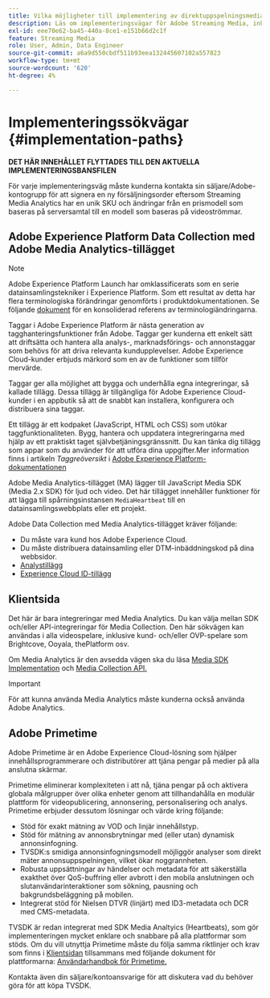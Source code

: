 ```yaml
---
title: Vilka möjligheter till implementering av direktuppspelningsmedia finns?
description: Läs om implementeringsvägar för Adobe Streaming Media, inklusive Adobe Experience Platform Data Collection.
exl-id: eee70e62-ba45-440a-8ce1-e151b66d2c1f
feature: Streaming Media
role: User, Admin, Data Engineer
source-git-commit: a6a9d550cbdf511b93eea132445607102a557823
workflow-type: tm+mt
source-wordcount: '620'
ht-degree: 4%

---
```


# Implementeringssökvägar {#implementation-paths}

**DET HÄR INNEHÅLLET FLYTTADES TILL DEN AKTUELLA IMPLEMENTERINGSBANSFILEN**

För varje implementeringsväg måste kunderna kontakta sin säljare/Adobe-kontogrupp för att signera en ny försäljningsorder eftersom Streaming Media Analytics har en unik SKU och ändringar från en prismodell som baseras på serversamtal till en modell som baseras på videoströmmar.

## Adobe Experience Platform Data Collection med Adobe Media Analytics-tillägget

>[!NOTE]
>Adobe Experience Platform Launch har omklassificerats som en serie datainsamlingstekniker i Experience Platform. Som ett resultat av detta har flera terminologiska förändringar genomförts i produktdokumentationen. Se följande [dokument](https://experienceleague.adobe.com/docs/experience-platform/tags/term-updates.html?lang=en) för en konsoliderad referens av terminologiändringarna.


Taggar i Adobe Experience Platform är nästa generation av tagghanteringsfunktioner från Adobe. Taggar ger kunderna ett enkelt sätt att driftsätta och hantera alla analys-, marknadsförings- och annonstaggar som behövs för att driva relevanta kundupplevelser. Adobe Experience Cloud-kunder erbjuds märkord som en av de funktioner som tillför mervärde.

Taggar ger alla möjlighet att bygga och underhålla egna integreringar, så kallade tillägg. Dessa tillägg är tillgängliga för Adobe Experience Cloud-kunder i en appbutik så att de snabbt kan installera, konfigurera och distribuera sina taggar.

Ett tillägg är ett kodpaket (JavaScript, HTML och CSS) som utökar taggfunktionaliteten. Bygg, hantera och uppdatera integreringarna med hjälp av ett praktiskt taget självbetjäningsgränssnitt. Du kan tänka dig tillägg som appar som du använder för att utföra dina uppgifter.Mer information finns i artikeln *Taggreöversikt* i [Adobe Experience Platform-dokumentationen](https://experienceleague.adobe.com/docs/experience-platform/tags/home.html)

Adobe Media Analytics-tillägget (MA) lägger till JavaScript Media SDK (Media 2.x SDK) för ljud och video. Det här tillägget innehåller funktioner för att lägga till spårningsinstansen `MediaHeartbeat` till en datainsamlingswebbplats eller ett projekt.

Adobe Data Collection med Media Analytics-tillägget kräver följande:
* Du måste vara kund hos Adobe Experience Cloud.
* Du måste distribuera datainsamling eller DTM-inbäddningskod på dina webbsidor.
* [Analystillägg](https://experienceleague.adobe.com/docs/experience-platform/tags/extensions/adobe/analytics/overview.html)
* [Experience Cloud ID-tillägg](https://experienceleague.adobe.com/docs/experience-platform/tags/extensions/adobe/id-service/overview.html)


## Klientsida

Det här är bara integreringar med Media Analytics. Du kan välja mellan SDK och/eller API-integreringar för Media Collection. Den här sökvägen kan användas i alla videospelare, inklusive kund- och/eller OVP-spelare som Brightcove, Ooyala, thePlatform osv.

Om Media Analytics är den avsedda vägen ska du läsa [Media SDK Implementation](/help/legacy/setup/legacy-setup-overview.md) och [Media Collection API.](/help/implementation/media-collection-api/mc-api-overview.md)

>[!IMPORTANT]
>För att kunna använda Media Analytics måste kunderna också använda Adobe Analytics.

## Adobe Primetime

Adobe Primetime är en Adobe Experience Cloud-lösning som hjälper innehållsprogrammerare och distributörer att tjäna pengar på medier på alla anslutna skärmar.

Primetime eliminerar komplexiteten i att nå, tjäna pengar på och aktivera globala målgrupper över olika enheter genom att tillhandahålla en modulär plattform för videopublicering, annonsering, personalisering och analys. Primetime erbjuder dessutom lösningar och värde kring följande:

* Stöd för exakt mätning av VOD och linjär innehållstyp.
* Stöd för mätning av annonsbrytningar med (eller utan) dynamisk annonsinfogning.
* TVSDK:s smidiga annonsinfogningsmodell möjliggör analyser som direkt mäter annonsuppspelningen, vilket ökar noggrannheten.
* Robusta uppsättningar av händelser och metadata för att säkerställa exakthet över QoS-buffring eller avbrott i den mobila anslutningen och slutanvändarinteraktioner som sökning, pausning och bakgrundsbeläggning på mobilen.
* Integrerat stöd för Nielsen DTVR (linjärt) med ID3-metadata och DCR med CMS-metadata.


TVSDK är redan integrerat med SDK Media Analtyics (Heartbeats), som gör implementeringen mycket enklare och snabbare på alla plattformar som stöds. Om du vill utnyttja Primetime måste du följa samma riktlinjer och krav som finns i [Klientsidan](/help/legacy/intro-to-ava/implementation-paths/client-side-path.md) tillsammans med följande dokument för plattformarna: [Användarhandbok för Primetime.](https://helpx.adobe.com/se/primetime/user-guide.html)

Kontakta även din säljare/kontoansvarige för att diskutera vad du behöver göra för att köpa TVSDK.
